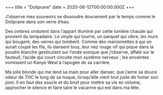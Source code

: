 +++
title = "Doliprane"
date = 2020-06-12T00:00:00.000Z
+++

J’observe mes souvenirs se dissoudre doucement par le temps comme le Doliprane dans son verre d’eau.

Des ombres ondulent dans l’appart illuminé par cette lumière chaude qui provient du lampadaire. Le vinyle qui tourne, un parquet qui vibre, les murs qui bougent, des verres qui tombent. Comme des marionnettes à qui on aurait coupé les fils, ils dansent tous, leur nez rouge vif qui pique dans la poudre blanche gesticulant sur l’onde sonique que j’observe, affalé sur le fauteuil, l’acide qui court-circuite mon système nerveux ; les enceintes vomissent un Kanye West à l’apogée de sa carrière. 

Ma jolie blonde qui me tend sa main pour aller danser, que j’aime sa douce odeur de THC le long de sa nuque, lorsqu’elle vient tout juste de fumer son joint. Il en faut des soucis et du bruit pour mettre sa vie en volume, approcher le silence et faire taire le vacarme qui est dans ma tête.
